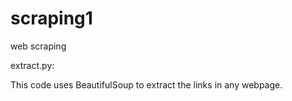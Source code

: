 scraping1
=========

web scraping 

extract.py:

This code uses BeautifulSoup to extract the links in any webpage.
